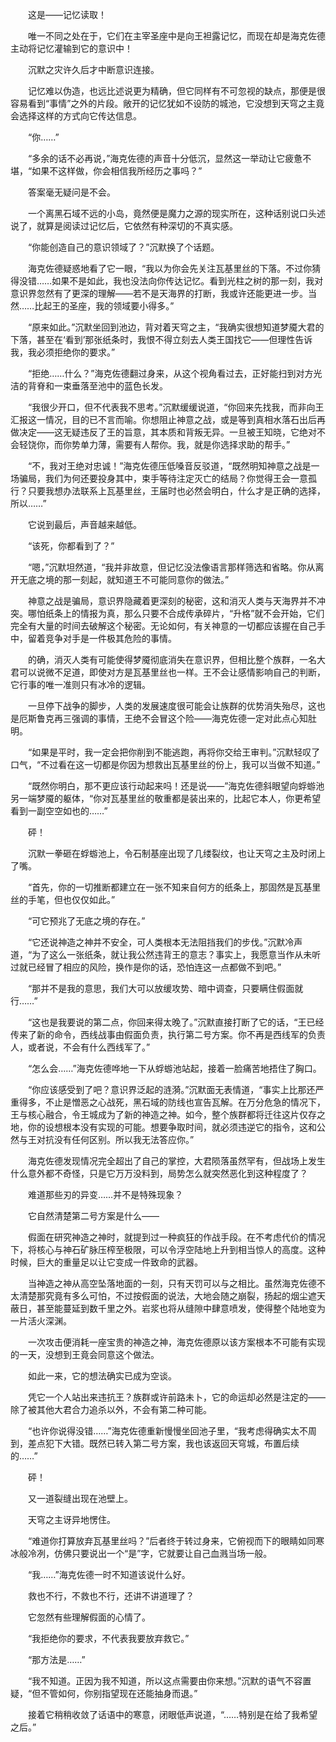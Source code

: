 　　这是——记忆读取！

　　唯一不同之处在于，它们在主宰圣座中是向王袒露记忆，而现在却是海克佐德主动将记忆灌输到它的意识中！

　　沉默之灾许久后才中断意识连接。

　　记忆难以伪造，也远比述说更为精确，但它同样有不可忽视的缺点，那便是很容易看到“事情”之外的片段。敞开的记忆犹如不设防的城池，它没想到天穹之主竟会选择这样的方式向它传达信息。

　　“你……”

　　“多余的话不必再说，”海克佐德的声音十分低沉，显然这一举动让它疲惫不堪，“如果不这样做，你会相信我所经历之事吗？”

　　答案毫无疑问是不会。

　　一个离黑石域不远的小岛，竟然便是魔力之源的现实所在，这种话别说口头述说了，就算是阅读过记忆后，它依然有种深切的不真实感。

　　“你能创造自己的意识领域了？”沉默换了个话题。

　　海克佐德疑惑地看了它一眼，“我以为你会先关注瓦基里丝的下落。不过你猜得没错……如果不是如此，我也没法向你传达记忆。看到光柱之树的那一刻，我对意识界忽然有了更深的理解——若不是天海界的打断，我或许还能更进一步。当然……比起王的圣座，我的领域要小得多。”

　　“原来如此。”沉默坐回到池边，背对着天穹之主，“我确实很想知道梦魇大君的下落，甚至在‘看到’那张纸条时，我恨不得立刻去人类王国找它——但理性告诉我，我必须拒绝你的要求。”

　　“拒绝……什么？”海克佐德翻过身来，从这个视角看过去，正好能扫到对方光洁的背脊和一束垂落至池中的蓝色长发。

　　“我很少开口，但不代表我不思考。”沉默缓缓说道，“你回来先找我，而非向王汇报这一情况，目的已不言而喻。你想阻止神意之战，或是等到真相水落石出后再做决定——这无疑违反了王的旨意，其本质和背叛无异。一旦被王知晓，它绝对不会轻饶你，而你势单力薄，需要有人帮你。我，就是你选择求助的帮手。”

　　“不，我对王绝对忠诚！”海克佐德压低嗓音反驳道，“既然明知神意之战是一场骗局，我们为何还要投身其中，束手等待注定灭亡的结局？你觉得王会一意孤行？只要我想办法联系上瓦基里丝，王届时也必然会明白，什么才是正确的选择，所以……”

　　它说到最后，声音越来越低。

　　“该死，你都看到了？”

　　“嗯，”沉默坦然道，“我并非故意，但记忆没法像语言那样筛选和省略。你从离开无底之境的那一刻起，就知道王不可能同意你的做法。”

　　神意之战是骗局，意识界隐藏着更深刻的秘密，这和消灭人类与天海界并不冲突。哪怕纸条上的情报为真，那么只要不合成传承碎片，“升格”就不会开始，它们完全有大量的时间去破解这个秘密。无论如何，有关神意的一切都应该握在自己手中，留着竞争对手是一件极其危险的事情。

　　的确，消灭人类有可能使得梦魇彻底消失在意识界，但相比整个族群，一名大君可以说微不足道，即使对方是瓦基里丝也一样。王不会让感情影响自己的判断，它行事的唯一准则只有冰冷的逻辑。

　　一旦停下战争的脚步，人类的发展速度很可能会让族群的优势消失殆尽，这也是厄斯鲁克再三强调的事情，王绝不会冒这个险——海克佐德一定对此点心知肚明。

　　“如果是平时，我一定会把你削到不能逃跑，再将你交给王审判。”沉默轻叹了口气，“不过看在这一切都是你因为想救出瓦基里丝的份上，我可以当做不知道。”

　　“既然你明白，那不更应该行动起来吗！还是说——”海克佐德斜眼望向蜉蝣池另一端梦魇的躯体，“你对瓦基里丝的敬重都是装出来的，比起它本人，你更希望看到一副空空如也的……”

　　砰！

　　沉默一拳砸在蜉蝣池上，令石制基座出现了几缕裂纹，也让天穹之主及时闭上了嘴。

　　“首先，你的一切推断都建立在一张不知来自何方的纸条上，那固然是瓦基里丝的手笔，但也仅仅如此。”

　　“可它预兆了无底之境的存在。”

　　“它还说神造之神并不安全，可人类根本无法阻挡我们的步伐。”沉默冷声道，“为了这么一张纸条，就让我公然违背王的意志？事实上，我愿意当作从未听过就已经冒了相应的风险，换作是你的话，恐怕连这一点都做不到吧。”

　　“那并不是我的意思，我们大可以放缓攻势、暗中调查，只要瞒住假面就行……”

　　“这也是我要说的第二点，你回来得太晚了。”沉默直接打断了它的话，“王已经传来了新的命令，西线战事由假面负责，执行第二号方案。你不再是西线军的负责人，或者说，不会有什么西线军了。”

　　“怎么会……”海克佐德哗地一下从蜉蝣池站起，接着一脸痛苦地捂住了胸口。

　　“你应该感受到了吧？意识界泛起的涟漪。”沉默面无表情道，“事实上比那还严重得多，不止是憎恶之心战死，黑石域的防线也宣告瓦解。在万分危急的情况下，王与核心融合，令王城成为了新的神造之神。如今，整个族群都将迁往这片仅存之地，你的设想根本没有实现的可能。想要争取时间，就必须违逆它的指令，这和公然与王对抗没有任何区别。所以我无法答应你。”

　　海克佐德发现情况完全超出了自己的掌控，大君陨落虽然罕有，但战场上发生什么意外都不奇怪，只是它万万没料到，局势怎么就突然恶化到这种程度了？

　　难道那些刃的异变……并不是特殊现象？

　　它自然清楚第二号方案是什么——

　　假面在研究神造之神时，就提到过一种疯狂的作战手段。在不考虑代价的情况下，将核心与神石矿脉压榨至极限，可以令浮空陆地上升到相当惊人的高度。这种时候，巨大的重量足以让它变成一件致命的武器。

　　当神造之神从高空坠落地面的一刻，只有天罚可以与之相比。虽然海克佐德不太清楚那究竟有多么可怕，不过按假面的说法，大地会随之崩裂，扬起的烟尘遮天蔽日，甚至能蔓延到数千里之外。岩浆也将从缝隙中肆意喷发，使得整个陆地变为一片活火深渊。

　　一次攻击便消耗一座宝贵的神造之神，海克佐德原以该方案根本不可能有实现的一天，没想到王竟会同意这个做法。

　　如此一来，它的想法确实已成为空谈。

　　凭它一个人站出来违抗王？族群或许前路未卜，它的命运却必然是注定的——除了被其他大君合力追杀以外，不会有第二种可能。

　　“也许你说得没错……”海克佐德重新慢慢坐回池子里，“我考虑得确实太不周到，差点犯下大错。既然已转入第二号方案，我也该返回天穹城，布置后续的……”

　　砰！

　　又一道裂缝出现在池壁上。

　　天穹之主讶异地愣住。

　　“难道你打算放弃瓦基里丝吗？”后者终于转过身来，它俯视而下的眼睛如同寒冰般冷冽，仿佛只要说出一个“是”字，它就要让自己血溅当场一般。

　　“我……”海克佐德一时不知道该说什么好。

　　救也不行，不救也不行，还讲不讲道理了？

　　它忽然有些理解假面的心情了。

　　“我拒绝你的要求，不代表我要放弃救它。”

　　“那方法是……”

　　“我不知道。正因为我不知道，所以这点需要由你来想。”沉默的语气不容置疑，“但不管如何，你别指望现在还能抽身而退。”

　　接着它稍稍收敛了话语中的寒意，闭眼低声说道，“……特别是在给了我希望之后。”

